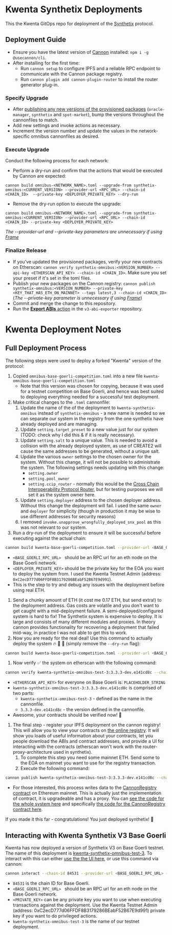 # Kwenta Synthetix Deployments

This the Kwenta GitOps repo for deployment of the [Synthetix](https://www.github.com/synthetixio/synthetix-v3) protocol.

## Deployment Guide

- Ensure you have the latest version of [Cannon](https://usecannon.com) installed: `npm i -g @usecannon/cli`.
- After installing for the first time:
  - Run `cannon setup` to configure IPFS and a reliable RPC endpoint to communicate with the Cannon package registry.
  - Run `cannon plugin add cannon-plugin-router` to install the router generator plug-in.

### Specify Upgrade

- After [publishing any new versions of the provisioned packages](https://github.com/synthetixio/synthetix-v3#deployment-guide) (`oracle-manager`, `synthetix` and `spot-market`), bump the versions throughout the cannonfiles to match.
- Add new settings and invoke actions as necessary.
- Increment the version number and update the values in the network-specific omnibus cannonfiles as desired.

### Execute Upgrade

Conduct the following process for each network:

- Perform a dry-run and confirm that the actions that would be executed by Cannon are expected:

```
cannon build omnibus-<NETWORK_NAME>.toml --upgrade-from synthetix-omnibus:<CURRENT_VERSION> --provider-url <RPC_URL> --chain-id <CHAIN_ID>  --private-key <DEPLOYER_PRIVATE_KEY> --dry-run
```

- Remove the dry-run option to execute the upgrade:

```
cannon build omnibus-<NETWORK_NAME>.toml --upgrade-from synthetix-omnibus:<CURRENT_VERSION> --provider-url <RPC_URL> --chain-id <CHAIN_ID> --private-key <DEPLOYER_PRIVATE_KEY>
```

_The --provider-url and --private-key parameters are unnecessary if using [Frame](https://frame.sh/)_

### Finalize Release

- If you've updated the provisioned packages, verify your new contracts on Etherscan: `cannon verify synthetix-omnibus:<VERSION_NUMBER> --api-key <ETHERSCAN_API_KEY> --chain-id <CHAIN_ID>`. Make sure you set your preset if it's set in the toml files.
- Publish your new packages on the Cannon registry: `cannon publish synthetix-omnibus:<VERSION_NUMBER> --private-key <KEY_THAT_HAS_ETH_ON_MAINNET> --tags latest,3 --chain-id <CHAIN_ID>` (_The --private-key parameter is unnecessary if using [Frame](https://frame.sh/)_)
- Commit and merge the change to this repository.
- Run the [**Export ABIs** action](https://github.com/Synthetixio/v3-abi-exporter/actions/workflows/main.yml) in the `v3-abi-exporter` repository.

# Kwenta Deployment Notes

## Full Deployment Process

The following steps were used to deploy a forked "Kwenta" version of the protocol:
1. Copied `omnibus-base-goerli-competition.toml` into a new file `kwenta-omnibus-base-goerli-competition.toml`
   - Note that this version was chosen for copying, because it was used for a testnet competition on Base Goerli, and hence was best suited to deploying everything needed for a successful test deployment.
2. Make critical changes to the `.toml` cannonfile:
   1. Update the name of the of the deployment to `kwenta-synthetix-omnibus` instead of `synthetix-omnibus` - a new name is needed so we can separate our system in the registry from the one synthetix have already deployed and are managing.
   2. Update `setting.target_preset` to a new value just for our system (TODO: check why I did this & if it is really necessary).
   3. Update `setting.salt` to a unique value. This is needed to avoid a collision with the already deployed system, as use of CREATE2 will cause the same addresses to be generated, without a unique salt.
   4. Update the various `owner` settings to the chosen owner for the system. Without this change, it will not be possible to administrate the system. The following settings needs updating with this change:
       - `setting.owner`
      - `setting.pool_owner`
      - `setting.ccip_router` - normally this would be the [Cross Chain Interoperability Protocol Router](https://chain.link/cross-chain), but for testing purposes we will set it as the system owner here. 
   5. Update `setting.deployer` address to the chosen deployer address. Without this change the deployment will fail. I used the same `owner` and `deployer` for simplicity (though in production it may be wise to use different addresses for security reasons)
   6. I removed `invoke.unapprove_wrongfully_deployed_snx_pool` as this was not relevant to our system.
3. Run a dry-run of the deployment to ensure it will be successful before executing against the actual chain:
```bash
cannon build kwenta-base-goerli-competition.toml --provider-url <BASE_GOERLI_RPC_URL> --private-key <DEPLOYER_PRIVATE_KEY> --dry-run
```
- `<BASE_GOERLI_RPC_URL> ` should be an RPC url for an eth node on the Base Goerli network.
- `<DEPLOYER_PRIVATE_KEY>` should be the private key for the EOA you want to deploy the system from. I used the Kwenta Testnet Admin (address: `0xC2ecD777d06FFDF8B3179286BEabF52B67E9d991`).
- This is the step to try and debug any issues with the deployment before using real ETH.
1. Send a chunky amount of ETH (it cost me 0.17 ETH, but send extra!) to the deployment address. Gas costs are volatile and you don't want to get caught with a mid-deployment failure. A semi-deployed/configured system is hard to fix! The Synthetix system is expensive to deploy. It is large and consists of many different modules and proxies. In theory cannon provides functionality for recovering a deployment that failed mid-way, in practice I was not able to get this to work.
2. Now you are ready for the real deal! Use this command to actually deploy the system 🔥 🚀 💫 (simply remove the `--dry-run` flag):
```bash
cannon build kwenta-base-goerli-competition.toml --provider-url <BASE_GOERLI_RPC_URL> --private-key <DEPLOYER_PRIVATE_KEY>
```
1. Now verify ✅ the system on etherscan with the following command:
```bash
cannon verify kwenta-synthetix-omnibus-test-3:3.3.3-dev.e141cd8c --chain-id 84531 --api-key <ETHERSCAN_API_KEY> 
```
- `<ETHERSCAN_API_KEY>` for everyone on Base Goerli is: `PLACEHOLDER_STRING`
- `kwenta-synthetix-omnibus-test-3:3.3.3-dev.e141cd8c` is comprised of two parts:
  - `kwenta-synthetix-omnibus-test-3` - defined as the name in the cannonfile.
  - `3.3.3-dev.e141cd8c` - the version defined in the cannonfile.
- Awesome, your contracts should be verified now! 🥳 
1. The final step - register your IPFS deployment on the cannon registry! This will allow you to view your contracts on [the online registry](https://usecannon.com/packages). It will show you loads of useful information about your contracts, let you people download the ABIs and contract addresses, and provide a UI for interacting with the contracts (etherscan won't work with the router-proxy-architecture used in synthetix).
   1. To complete this step you need some mainnet ETH. Send some to the EOA on mainnet you want to use for the registry transaction.
   2. Execute the following command:
```bash
cannon publish kwenta-synthetix-omnibus-test-3:3.3.3-dev.e141cd8c --chain-id 84531 --private-key <KEY_THAT_HAS_ETH_ON_MAINNET>
```
- For those interested, this process writes data to the [CannonRegistry contract](https://etherscan.io/address/0xd442Dc2Ac1f3cA1C86C8329246e47Ca0C91D0471#code) on Ethereum mainnet. This is actually just the implementation of contract, it is upgradeable and has a proxy. You can [see the code for the whole system here](https://github.com/usecannon/cannon/tree/main/packages/registry) and specifically [the code for the CannonRegistry contract here](https://github.com/usecannon/cannon/blob/main/packages/registry/contracts/CannonRegistry.sol).

If you made it this far - congratulations! You just deployed synthetix! 🎉

## Interacting with Kwenta Synthetix V3 Base Goerli

Kwenta has now deployed a version of Synthetix V3 on Base Goerli testnet. The name of this deployment is [kwenta-synthetix-omnibus-test-3](https://usecannon.com/packages/kwenta-synthetix-omnibus-test-3/3.3.3-dev.e141cd8c/84531-main). To interact with this can either [use the the UI here](https://usecannon.com/packages/kwenta-synthetix-omnibus-test-3/3.3.3-dev.e141cd8c/84531-main/interact/system/InitialCoreProxy/0x24DE4907c00B0b7aF1E78E1A11a480D047C1b063), or use this command via cannon:
```bash
cannon interact --chain-id 84531 --provider-url <BASE_GOERLI_RPC_URL> --private-key <PRIVATE_KEY> kwenta-synthetix-omnibus-test-3
```
- `84531` is the chain ID for Base Goerli.
- `<BASE_GOERLI_RPC_URL> ` should be an RPC url for an eth node on the Base Goerli network.
- `<PRIVATE_KEY>` can be any private key you want to use when executing transactions against the deployment. Use the Kwenta Testnet Admin (address: 0xC2ecD777d06FFDF8B3179286BEabF52B67E9d991) private key if you want to do privileged actions.
- `kwenta-synthetix-omnibus-test-3` is the name of our testnet deployment.
